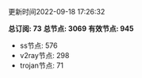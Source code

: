 更新时间2022-09-18 17:26:32

**总订阅: 73**
**总节点: 3069**
**有效节点: 945**
- ss节点: 576
- v2ray节点: 298
- trojan节点: 71
